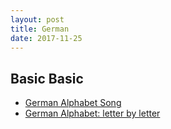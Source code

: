 ```yaml
---
layout: post
title: German
date: 2017-11-25
---
```


## Basic Basic
* [German Alphabet Song](https://www.youtube.com/watch?v=zxQXEyMMC0E)
* [German Alphabet: letter by letter](https://www.youtube.com/watch?v=wpBPaDI5IgI)

